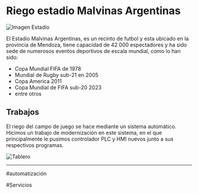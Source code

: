 # Riego estadio Malvinas Argentinas

![Imagen Estadio](../../../imagenes/Estadio_Malvinas.jpg)

El Estadio Malvinas Argentinas, es un recinto de futbol y esta ubicado en la provincia de Mendoza, tiene capacidad de 42 000 espectadores y ha sido sede de numerosos eventos deportivos de escala mundial, como lo han sido:

* Copa Mundial FIFA de 1978
* Mundial de Rugby sub-21 en 2005
* Copa America 2011
* Copa Mundial de FIFA sub-20 2023
* entre otros

## Trabajos

El riego del campo de juego se hace mediante un sistema automático. Hicimos un trabajo de modernización en este sistema, en el que principalmente le pusimos controlador PLC y HMI nuevos junto a sus respectivos programas.

![Tablero](../../../imagenes/Malvina_Tablero.jfif)

---

#automatización

#Servicios
